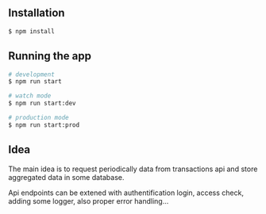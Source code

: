 ## Installation

```bash
$ npm install
```

## Running the app

```bash
# development
$ npm run start

# watch mode
$ npm run start:dev

# production mode
$ npm run start:prod
```

## Idea
The main idea is to request periodically data from transactions api and store aggregated data in some database.

Api endpoints can be extened with authentification login, access check, adding some logger, also proper error handling...